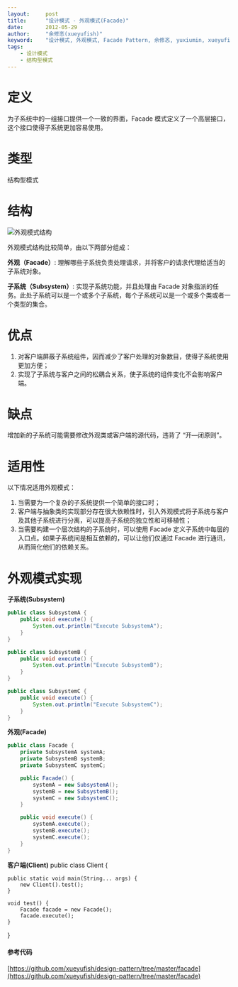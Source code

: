 ```yaml
---
layout:     post
title:      "设计模式 - 外观模式(Facade)"
date:       2012-05-29
author:     "余修忞(xueyufish)"
keyword:    "设计模式, 外观模式, Facade Pattern, 余修忞, yuxiumin, xueyufish"
tags:
    - 设计模式
    - 结构型模式
---
```


# 定义
为子系统中的一组接口提供一个一致的界面，Facade 模式定义了一个高层接口，这个接口使得子系统更加容易使用。

# 类型
结构型模式

# 结构
![外观模式结构](http://img.yuxiumin.com/screenshots/design-patterns/b6ba224734afb621a00e84dcf3572a16.png)

外观模式结构比较简单，由以下两部分组成：

**外观（Facade）**: 理解哪些子系统负责处理请求，并将客户的请求代理给适当的子系统对象。

**子系统（Subsystem）**: 实现子系统功能，并且处理由 Facade 对象指派的任务。此处子系统可以是一个或多个子系统，每个子系统可以是一个或多个类或者一个类型的集合。

# 优点

1. 对客户端屏蔽子系统组件，因而减少了客户处理的对象数目，使得子系统使用更加方便；
2. 实现了子系统与客户之间的松耦合关系，使子系统的组件变化不会影响客户端。

# 缺点

增加新的子系统可能需要修改外观类或客户端的源代码，违背了 “开—闭原则”。

# 适用性

以下情况适用外观模式：

1. 当需要为一个复杂的子系统提供一个简单的接口时；
2. 客户端与抽象类的实现部分存在很大依赖性时，引入外观模式将子系统与客户及其他子系统进行分离，可以提高子系统的独立性和可移植性；
3. 当需要构建一个层次结构的子系统时，可以使用 Facade 定义子系统中每层的入口点。如果子系统间是相互依赖的，可以让他们仅通过 Facade 进行通讯，从而简化他们的依赖关系。

# 外观模式实现

**子系统(Subsystem)**
```java
public class SubsystemA {
    public void execute() {
        System.out.println("Execute SubsystemA");
    }
}

public class SubsystemB {
    public void execute() {
        System.out.println("Execute SubsystemB");
    }
}

public class SubsystemC {
    public void execute() {
        System.out.println("Execute SubsystemC");
    }
}
```

**外观(Facade)**
```java
public class Facade {
    private SubsystemA systemA;
    private SubsystemB systemB;
    private SubsystemC systemC;

    public Facade() {
        systemA = new SubsystemA();
        systemB = new SubsystemB();
        systemC = new SubsystemC();
    }

    public void execute() {
        systemA.execute();
        systemB.execute();
        systemC.execute();
    }
}
```

**客户端(Client)**
public class Client {

    public static void main(String... args) {
        new Client().test();
    }

    void test() {
        Facade facade = new Facade();
        facade.execute();
    }
}

#### 参考代码
[https://github.com/xueyufish/design-pattern/tree/master/facade](https://github.com/xueyufish/design-pattern/tree/master/facade)